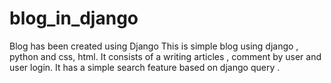 # blog_in_django
Blog has been created using Django
This is simple blog using django , python and css, html.
It consists of a writing articles , comment by user and user login.
It has a simple search feature based on django query . 
